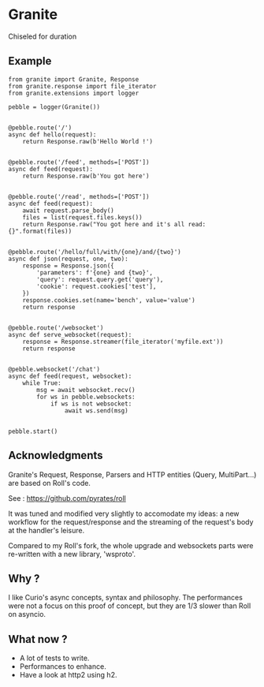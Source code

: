 Granite
=======

Chiseled for duration

Example
-------


    from granite import Granite, Response
    from granite.response import file_iterator
    from granite.extensions import logger

    pebble = logger(Granite())


    @pebble.route('/')
    async def hello(request):
        return Response.raw(b'Hello World !')


    @pebble.route('/feed', methods=['POST'])
    async def feed(request):
        return Response.raw(b'You got here')


    @pebble.route('/read', methods=['POST'])
    async def feed(request):
        await request.parse_body()
        files = list(request.files.keys())
        return Response.raw("You got here and it's all read: {}".format(files))


    @pebble.route('/hello/full/with/{one}/and/{two}')
    async def json(request, one, two):    
        response = Response.json({
            'parameters': f'{one} and {two}',
            'query': request.query.get('query'),
            'cookie': request.cookies['test'],
        })
        response.cookies.set(name='bench', value='value')
        return response


    @pebble.route('/websocket')
    async def serve_websocket(request):
        response = Response.streamer(file_iterator('myfile.ext'))
        return response


    @pebble.websocket('/chat')
    async def feed(request, websocket):
        while True:
            msg = await websocket.recv()
            for ws in pebble.websockets:
                if ws is not websocket:
                    await ws.send(msg)


    pebble.start()


Acknowledgments
---------------

Granite's Request, Response, Parsers and HTTP entities (Query,
MultiPart...) are based on Roll's code.

See : https://github.com/pyrates/roll

It was tuned and modified very slightly to accomodate my ideas: a new
workflow for the request/response and the streaming of the request's
body at the handler's leisure.

Compared to my Roll's fork, the whole upgrade and websockets parts
were re-written with a new library, 'wsproto'.

Why ?
-----

I like Curio's async concepts, syntax and philosophy.
The performances were not a focus on this proof of concept, but they
are 1/3 slower than Roll on asyncio.

What now ?
----------

  - A lot of tests to write.
  - Performances to enhance.
  - Have a look at http2 using h2.
